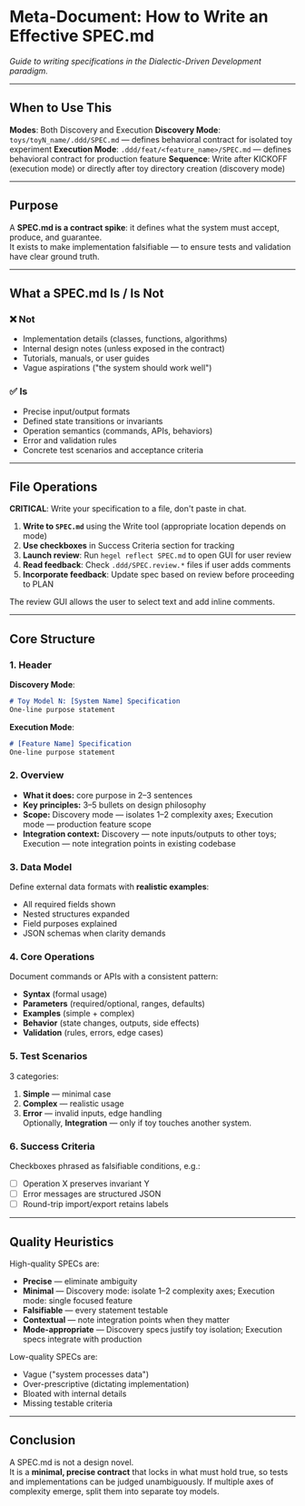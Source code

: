 # Meta-Document: How to Write an Effective SPEC.md

_Guide to writing specifications in the Dialectic-Driven Development paradigm._

---

## When to Use This

**Modes**: Both Discovery and Execution
**Discovery Mode**: `toys/toyN_name/.ddd/SPEC.md` — defines behavioral contract for isolated toy experiment
**Execution Mode**: `.ddd/feat/<feature_name>/SPEC.md` — defines behavioral contract for production feature
**Sequence**: Write after KICKOFF (execution mode) or directly after toy directory creation (discovery mode)

---

## Purpose

A **SPEC.md is a contract spike**: it defines what the system must accept, produce, and guarantee.  
It exists to make implementation falsifiable — to ensure tests and validation have clear ground truth.

---

## What a SPEC.md Is / Is Not

### ❌ Not
- Implementation details (classes, functions, algorithms)
- Internal design notes (unless exposed in the contract)
- Tutorials, manuals, or user guides
- Vague aspirations ("the system should work well")

### ✅ Is
- Precise input/output formats
- Defined state transitions or invariants
- Operation semantics (commands, APIs, behaviors)
- Error and validation rules
- Concrete test scenarios and acceptance criteria

---

## File Operations

**CRITICAL**: Write your specification to a file, don't paste in chat.

1. **Write to `SPEC.md`** using the Write tool (appropriate location depends on mode)
2. **Use checkboxes** in Success Criteria section for tracking
3. **Launch review**: Run `hegel reflect SPEC.md` to open GUI for user review
4. **Read feedback**: Check `.ddd/SPEC.review.*` files if user adds comments
5. **Incorporate feedback**: Update spec based on review before proceeding to PLAN

The review GUI allows the user to select text and add inline comments.

---

## Core Structure

### 1. Header

**Discovery Mode**:
```markdown
# Toy Model N: [System Name] Specification
One-line purpose statement
```

**Execution Mode**:
```markdown
# [Feature Name] Specification
One-line purpose statement
```

### 2. Overview
- **What it does:** core purpose in 2–3 sentences
- **Key principles:** 3–5 bullets on design philosophy
- **Scope:** Discovery mode — isolates 1–2 complexity axes; Execution mode — production feature scope
- **Integration context:** Discovery — note inputs/outputs to other toys; Execution — note integration points in existing codebase

### 3. Data Model
Define external data formats with **realistic examples**:
- All required fields shown
- Nested structures expanded
- Field purposes explained
- JSON schemas when clarity demands

### 4. Core Operations
Document commands or APIs with a consistent pattern:
- **Syntax** (formal usage)
- **Parameters** (required/optional, ranges, defaults)
- **Examples** (simple + complex)
- **Behavior** (state changes, outputs, side effects)
- **Validation** (rules, errors, edge cases)

### 5. Test Scenarios
3 categories:
1. **Simple** — minimal case
2. **Complex** — realistic usage
3. **Error** — invalid inputs, edge handling  
Optionally, **Integration** — only if toy touches another system.

### 6. Success Criteria
Checkboxes phrased as falsifiable conditions, e.g.:
- [ ] Operation X preserves invariant Y
- [ ] Error messages are structured JSON
- [ ] Round-trip import/export retains labels

---

## Quality Heuristics

High-quality SPECs are:
- **Precise** — eliminate ambiguity
- **Minimal** — Discovery mode: isolate 1–2 complexity axes; Execution mode: single focused feature
- **Falsifiable** — every statement testable
- **Contextual** — note integration points when they matter
- **Mode-appropriate** — Discovery specs justify toy isolation; Execution specs integrate with production

Low-quality SPECs are:
- Vague ("system processes data")
- Over-prescriptive (dictating implementation)
- Bloated with internal details
- Missing testable criteria

---

## Conclusion

A SPEC.md is not a design novel.  
It is a **minimal, precise contract** that locks in what must hold true, so tests and implementations can be judged unambiguously. If multiple axes of complexity emerge, split them into separate toy models.